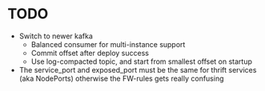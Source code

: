 TODO
====

* Switch to newer kafka
    * Balanced consumer for multi-instance support
    * Commit offset after deploy success
    * Use log-compacted topic, and start from smallest offset on startup
* The service_port and exposed_port must be the same for thrift services (aka NodePorts) otherwise the FW-rules gets really confusing
